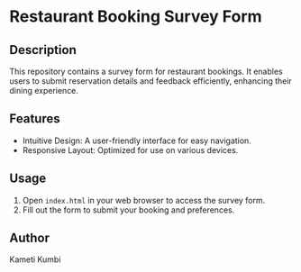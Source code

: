 # Restaurant Booking Survey Form

## Description
This repository contains a survey form for restaurant bookings. It enables users to submit reservation details and feedback efficiently, enhancing their dining experience.

## Features
- Intuitive Design: A user-friendly interface for easy navigation.
- Responsive Layout: Optimized for use on various devices.

## Usage
1. Open `index.html` in your web browser to access the survey form.
2. Fill out the form to submit your booking and preferences.

## Author
Kameti Kumbi
